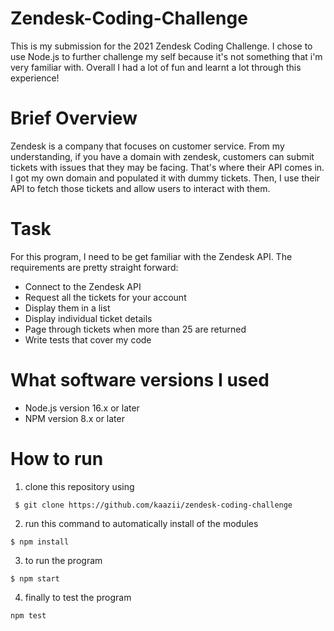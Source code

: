 # Zendesk-Coding-Challenge
This is my submission for the 2021 Zendesk Coding Challenge. I chose to use Node.js to further challenge my self because it's not something that i'm very familiar with. Overall I had a lot of fun and learnt a lot through this experience!

# Brief Overview
Zendesk is a company that focuses on customer service. From my understanding, if you have a domain with zendesk, customers can submit tickets with issues that they may be facing. That's where their API comes in. I got my own domain and populated it with dummy tickets. Then, I use their API to fetch those tickets and allow users to interact with them.

# Task
For this program, I need to be get familiar with the Zendesk API. The requirements are pretty straight forward:
- Connect to the Zendesk API
- Request all the tickets for your account
- Display them in a list
- Display individual ticket details
- Page through tickets when more than 25 are returned
- Write tests that cover my code

# What software versions I used
 - Node.js version 16.x or later
 - NPM version 8.x or later

# How to run
1. clone this repository using
```
 $ git clone https://github.com/kaazii/zendesk-coding-challenge
```
2. run this command to automatically install of the modules
```
$ npm install
```
3. to run the program
```
$ npm start
```
4. finally to test the program
```
npm test
```
